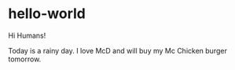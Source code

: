 # hello-world

Hi Humans!

Today is a rainy day. 
I love McD and will buy my Mc Chicken burger tomorrow.
